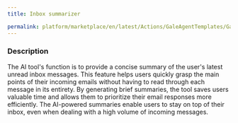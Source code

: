 ```yaml
---
title: Inbox summarizer

permalink: platform/marketplace/en/latest/Actions/GaleAgentTemplates/GaleTL_022
---
```

### Description

The AI tool's function is to provide a concise summary of the user's latest unread inbox messages. This feature helps users quickly grasp the main points of their incoming emails without having to read through each message in its entirety. By generating brief summaries, the tool saves users valuable time and allows them to prioritize their email responses more efficiently. The AI-powered summaries enable users to stay on top of their inbox, even when dealing with a high volume of incoming messages.